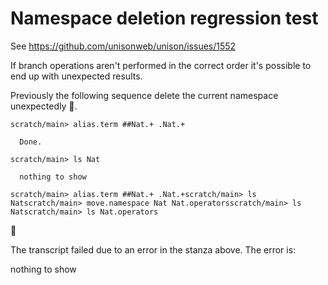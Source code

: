 # Namespace deletion regression test

See https://github.com/unisonweb/unison/issues/1552

If branch operations aren't performed in the correct order it's possible to end up with unexpected results.

Previously the following sequence delete the current namespace
unexpectedly 😬.

```ucm
scratch/main> alias.term ##Nat.+ .Nat.+

  Done.

scratch/main> ls Nat

  nothing to show

```

```ucm
scratch/main> alias.term ##Nat.+ .Nat.+scratch/main> ls Natscratch/main> move.namespace Nat Nat.operatorsscratch/main> ls Natscratch/main> ls Nat.operators
```


🛑

The transcript failed due to an error in the stanza above. The error is:


  nothing to show

